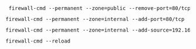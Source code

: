 <pre> firewall-cmd --permanent --zone=public --remove-port=80/tcp</pre>
<pre>firewall-cmd --permanent --zone=internal --add-port=80/tcp</pre>
<pre>firewall-cmd --permanent --zone=internal --add-source=192.168.1.55</pre>
<pre>firewall-cmd --reload</pre>


